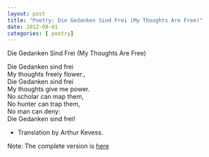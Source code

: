 ```yaml
---
layout: post
title: "Poetry: Die Gedanken Sind Frei (My Thoughts Are Free)"
date: 2012-08-01
categories: [ poetry]
---
```

Die Gedanken Sind Frei (My Thoughts Are Free)

Die Gedanken sind frei<br/>
My thoughts freely flower.,<br/>
Die Gedanken sind frei<br/>
My thoughts give me power.<br/>
No scholar can map them,<br/>
No hunter can trap them,<br/>
No man can deny:<br/>
Die Gedanken sind frei!<br/>

- Translation by Arthur Kevess.

Note: The complete version is [here](http://www.mythoughtsarefree.com/bookclubguide.html)
